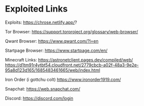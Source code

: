 # Exploited Links
Exploits:
https://chrose.netlify.app/?
 
Tor Browser: https://support.torproject.org/glossary/web-browser/

Qwant Browser: https://www.qwant.com/?l=en

Startpage Browser: https://www.startpage.com/en/

Minecraft Links: https://astronetclient.pages.dev/compiled/web/  https://d1tm91r4ytbt54.cloudfront.net/2779cbcb-a02f-48a3-9e2e-95a8d123d165/1685483461665/web/index.html

Iron Order (i gottchu colt) https://www.ironorder1919.com/

Snapchat: https://web.snapchat.com/

Discord: https://discord.com/login


